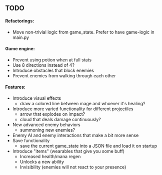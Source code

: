## TODO

#### Refactorings:
* Move non-trivial logic from game_state. Prefer to have game-logic in main.py

#### Game engine:
* Prevent using potion when at full stats
* Use 8 directions instead of 4?
* Introduce obstacles that block enemies
* Prevent enemies from walking through each other

#### Features:
* Introduce visual effects
    * draw a colored line between mage and whoever it's healing?
* Introduce more varied functionality for different projectiles
    * arrow that explodes on impact?
    * cloud that deals damage continuously?
* New advanced enemy behaviors
    * summoning new enemies?
* Enemy AI and enemy interactions that make a bit more sense
* Save functionality
    * save the current game_state into a JSON file and load it on startup
* Introduce "items" (wearables that give you some buff)
    * Increased health/mana regen
    * Unlocks a new ability
    * Invisibility (enemies will not react to your presence)

